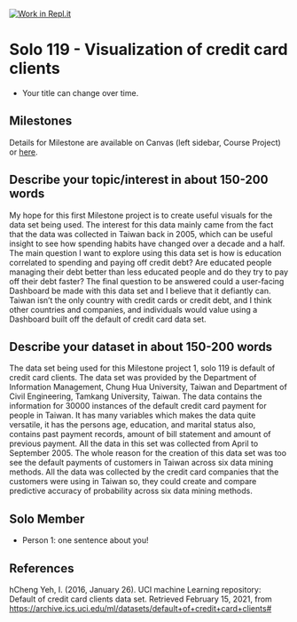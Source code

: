 [![Work in Repl.it](https://classroom.github.com/assets/work-in-replit-14baed9a392b3a25080506f3b7b6d57f295ec2978f6f33ec97e36a161684cbe9.svg)](https://classroom.github.com/online_ide?assignment_repo_id=366325&assignment_repo_type=GroupAssignmentRepo)
# Solo 119 - Visualization of credit card clients

- Your title can change over time.

## Milestones

Details for Milestone are available on Canvas (left sidebar, Course Project) or [here](https://firas.moosvi.com/courses/data301/project/milestone01.html).

## Describe your topic/interest in about 150-200 words

My hope for this first Milestone project is to create useful visuals for the data set being used. The interest for this data mainly came from the fact that the data was collected in Taiwan back in 2005, which can be useful insight to see how spending habits have changed over a decade and a half. The main question I want to explore using this data set is how is education correlated to spending and paying off credit debt? Are educated people managing their debt better than less educated people and do they try to pay off their debt faster? The final question to be answered could a user-facing Dashboard be made with this data set and I believe that it defiantly can. Taiwan isn’t the only country with credit cards or credit debt, and I think other countries and companies, and individuals would value using a Dashboard built off the default of credit card data set.

## Describe your dataset in about 150-200 words

The data set being used for this Milestone project 1, solo 119 is default of credit card clients. The data set was provided by the Department of Information Management, Chung Hua University, Taiwan and Department of Civil Engineering, Tamkang University, Taiwan. The data contains the information for 30000 instances of the default credit card payment for people in Taiwan. It has many variables which makes the data quite versatile, it has the persons age, education, and marital status also, contains past payment records, amount of bill statement and amount of previous payment. All the data in this set was collected from April to September 2005. The whole reason for the creation of this data set was too see the default payments of customers in Taiwan across six data mining methods. All the data was collected by the credit card companies that the customers were using in Taiwan so, they could create and compare predictive accuracy of probability across six data mining methods.

## Solo Member

- Person 1: one sentence about you!

## References

hCheng Yeh, I. (2016, January 26). UCI machine Learning repository: Default of credit card clients data set. Retrieved February 15, 2021, from https://archive.ics.uci.edu/ml/datasets/default+of+credit+card+clients#